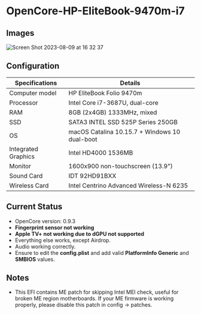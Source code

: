 # OpenCore-HP-EliteBook-9470m-i7

## Images

![Screen Shot 2023-08-09 at 16 32 37](https://github.com/hiimpiscean/OpenCore-HP-EliteBook-9470m-i7/assets/106610508/63b6320e-ee59-4e98-829c-f2d4723c7d18)

## Configuration

| Specifications | Details                                                  |
| ------------------- | ------------------------------------------- |
| Computer model      | HP EliteBook Folio 9470m      |
| Processor           | Intel Core i7-3687U, dual-core  |
| RAM                 | 8GB (2x4GB) 1333MHz, mixed |
| SSD                 | SATA3 INTEL SSD 525P Series 250GB |
| OS                  | macOS Catalina 10.15.7 + Windows 10 dual-boot|
| Integrated Graphics | Intel HD4000 1536MB      |
| Monitor             | 1600x900 non-touchscreen (13.9") |
| Sound Card          | IDT 92HD91BXX          |
| Wireless Card       | Intel Centrino Advanced Wireless-N 6235 |

## Current Status

- OpenCore version: 0.9.3
- **Fingerprint sensor not working**
- **Apple TV+ not working due to dGPU not supported**
- Everything else works, except Airdrop.
- Audio working correctly.
- Ensure to edit the **config.plist** and add valid  **PlatformInfo Generic** and **SMBIOS** values.

## Notes

- This EFI contains ME patch for skipping Intel MEI check, useful for broken ME region motherboards. If your ME firmware is working properly, please disable this patch in config -> patches.
